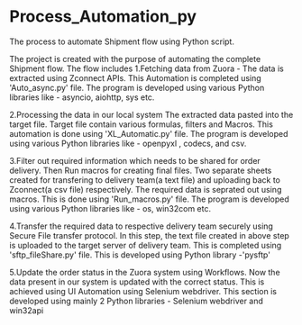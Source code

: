 # Process_Automation_py
The process to automate Shipment flow using Python script.

The project is created with the purpose of automating the complete Shipment flow. 
The flow includes 
1.Fetching data from Zuora -
The data is extracted using Zconnect APIs. This Automation is completed using 'Auto_async.py' file. The program is developed using various Python libraries like - asyncio, aiohttp, sys etc.

2.Processing the data in our local system
The extracted data pasted into the target file. Target file contain various formulas, filters and Macros. This automation is done using 'XL_Automatic.py' file. The program is developed using various Python libraries like - openpyxl , codecs, and csv.

3.Filter out required information which needs to be shared for order delivery. Then Run macros for creating final files.
Two separate sheets created for transfering to delivery team(a text file) and uploading back to Zconnect(a csv file) respectively. The required data is seprated out using macros. This is done using 'Run_macros.py' file. 
The program is developed using various Python libraries like - os, win32com etc.

4.Transfer the required data to respective delivery team securely using Secure File transfer protocol.
In this step, the text file created in above step is uploaded to the target server of delivery team. This is completed using 'sftp_fileShare.py' file.
This is developed using Python library -'pysftp'

5.Update the order status in the Zuora system using Workflows.
Now the data present in our system is updated with the correct status. This is achieved using UI Automation using Selenium webdriver. 
This section is developed using mainly 2 Python libraries - Selenium webdriver and win32api

